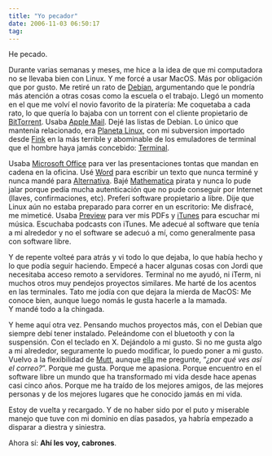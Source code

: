 ```yaml
---
title: "Yo pecador"
date: 2006-11-03 06:50:17
tag:
---
```

<p>He pecado.</p>

<p>Durante varias semanas y meses, me hice a la idea de que mi computadora no se llevaba bien con Linux. Y me forcé a usar MacOS. Más por obligación que por gusto. Me retiré un rato de <a target="_blank" href="http://www.debian.org">Debian</a>, argumentando que le pondría más atención a otras cosas como la escuela o el trabajo. Llegó un momento en el que me volví el novio favorito de la piratería: Me coquetaba a cada rato, lo que quería lo bajaba con un torrent con el cliente propietario de <a target="_blank" href="http://www.bittorrent.com/">BitTorrent</a>. Usaba <a target="_blank" href="http://www.apple.com/macosx/features/mail/">Apple Mail</a>. Dejé las listas de Debian. Lo único que mantenía relacionado, era <a target="_blank" href="http://www.planetalinux.org/">Planeta Linux</a>, con mi subversion importado desde <a target="_blank" href="http://fink.sf.net">Fink</a> en la más terrible y abominable de los emuladores de terminal que el hombre haya jamás concebido: <a target="_blank" href="http://www.apple.com/macosx/features/unix/">Terminal</a>.</p>

<p>Usaba <a target="_blank" href="http://www.microsoft.com/mac/products/office2004/">Microsoft Office</a> para ver las presentaciones tontas que mandan en cadena en la oficina. Usé <a target="_blank" href="http://www.microsoft.com/mac/products/word2004/word2004.aspx?pid=word2004">Word</a> para escribir un texto que nunca terminé y nunca mandé para <a target="_blank" href="http://www.alternativa.org.mx">Alternativa</a>. Bajé <a target="_blank" href="http://www.wolfram.com/products/mathematica/index.html">Mathematica</a> pirata y nunca lo pude jalar porque pedía mucha autenticación que no pude conseguir por Internet (llaves, confirmaciones, etc). Preferí software propietario a libre. Dije que Linux aún no estaba preparado para correr en un escritorio: Me disfracé, me mimeticé. Usaba <a target="_blank" href="http://www.apple.com/macosx/features/pdf/">Preview</a> para ver mis PDFs y <a target="_blank" href="http://www.apple.com/itunes/">iTunes</a> para escuchar mi música. Escuchaba podcasts con iTunes. Me adecué al software que tenía a mi alrededor y no el software se adecuó a mí, como generalmente pasa con software libre.</p>

<p>Y de repente volteé para atrás y vi todo lo que dejaba, lo que había hecho y lo que podía seguir haciendo. Empecé a hacer algunas cosas con Jordi que necesitaba acceso remoto a servidores. Terminal no me ayudó, ni iTerm, ni muchos otros muy pendejos proyectos similares. Me harté de los acentos en las terminales. Tato me jodía con que dejara la mierda de MacOS: Me conoce bien, aunque luego nomás le gusta hacerle a la mamada.<br/>
Y mandé todo a la chingada.</p>

<p>Y heme aquí otra vez. Pensando muchos proyectos más, con el Debian que siempre debí tener instalado. Peleándome con el bluetooth y con la suspensión. Con el teclado en X. Dejándolo a mi gusto. Si no me gusta algo a mi alrededor, seguramente lo puedo modificar, lo puedo poner a mi gusto. Vuelvo a la flexibilidad de <a target="_blank" href="http://www.mutt.org">Mutt</a>, aunque <a target="_blank" href="http://raquelhernandez.net/">ella</a> me pregunte, &#8220;<em>¿por qué ves así el correo?</em>&#8221;. Porque me gusta. Porque me apasiona. Porque encuentro en el software libre un mundo que ha transformado mi vida desde hace apenas casi cinco años. Porque me ha traído de los mejores amigos, de las mejores personas y de los mejores lugares que he conocido jamás en mi vida.</p>

<p>Estoy de vuelta y recargado. Y de no haber sido por el puto y miserable manejo que tuve con mi dominio en días pasados, ya habría empezado a disparar a diestra y siniestra.</p>

<p>Ahora sí: <strong>Ahí les voy, cabrones</strong>.</p>
